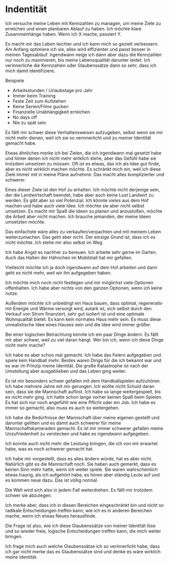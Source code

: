 # Indentität

Ich versuche meine Leben mit Kennzahlen zu managen, um meine Ziele zu erreichen und einen planbaren Ablauf zu haben. Ich möchte klare Zusammenhänge haben. Wenn ich X mache, passiert Y.

Es macht mir das Leben leichter und ich kann mich so gezielt verbessern. Am Anfang optimiere ich sie, alles wird effizienter und passt besser in meinen Tagesablauf. Irgendwann neige ich dann aber dazu die Kennzahlen nur noch zu maximieren, bis meine Lebensqualität darunter leidet. Ich verinnerliche die Kennzahlen oder Glaubenssätze dann so sehr, dass ich mich damit identifiziere.

Beispiele

- Arbeitsstunden / Urlaubstage pro Jahr
- Immer beim Training
- Feste Zeit zum Aufstehen
- Keine Serien/Filme gucken
- Finanzielle Unabhängigkeit erreichen
- No days off
- Nie zu spät sein

Es fällt mir schwer diese Verhaltensweisen aufzugeben, selbst wenn sie mir nicht mehr dienen, weil ich sie so verinnerlicht und zu meiner Identität gemacht habe.

Etwas ähnliches merke ich bei Zielen, die ich irgendwann mal gesetzt habe und hinter denen ich nicht mehr wirklich stehe, aber das Gefühl habe sie trotzdem umsetzen zu müssen. Oft ist es etwas, das ich als Idee gut finde, aber es nicht wirklich machen möchte. Es schränkt mich ein, weil ich diese Ziele immer mit in meine Pläne aufnehme. Das macht alles komplizierter und schwerer.

Eines dieser Ziele ist den Hof zu erhalten. Ich möchte nicht derjenige sein, der die Landwirtschaft beendet, habe aber auch keine Lust Landwirt zu werden. Es gibt aber so viel Potenzial. Ich könnte vieles aus dem Hof machen und habe auch viele Idee. Ich möchte sie aber nicht selbst umsetzen. Es macht mir Spaß die Ideen zu planen und anzustoßen, möchte die Arbeit aber nicht machen. Ich brauche jemanden, der meine Ideen umsetzten möchte.

Das einfachste wäre alles zu verkaufen/verpachten und mit meinem Leben weiterzumachen. Das geht aber nicht. Der einzige Grund ist, dass ich es nicht möchte. Ich stehe mir also selbst im Weg.

Ich habe Angst es nachher zu bereuen. Ich arbeite sehr gerne im Garten. Auch das Halten der Hähnchen im Mobilstall hat mir gefallen. 

Vielleicht möchte ich ja doch irgendwann auf dem Hof arbeiten und dann geht es nicht mehr, weil wir ihn aufgegeben haben.

Ich möchte mich noch nicht festlegen und mir möglichst viele Optionen offenhalten. Ich habe aber nichts von den ganzen Optionen, wenn ich keine nutze.

Außerdem möchte ich unbedingt ein Haus bauen, dass optimal, regenerativ mit Energie und Wärme versorgt wird, autark ist, sich selbst durch den Verkauf von Strom finanziert, sehr gut isoliert ist und eine optimale Wohnqualität bietet. Es kann kein normales Haus mehr sein. Es muss diese unrealistische Idee eines Hauses sein und die Idee wird immer größer.

Bei einer logischen Betrachtung könnte ich ein paar Dinge ändern. Es fällt mir aber schwer, weil zu viel daran hängt. Wer bin ich, wenn ich diese Dinge nicht mehr mache?

Ich habe es aber schon mal gemacht. Ich habe das Feiern aufgegeben und spiele kein Handball mehr. Beides waren Dinge für die ich bekannt war und es war im Prinzip meine Identität. Die große Katastrophe ist nach der Umstellung aber ausgeblieben und das Leben ging weiter.

Es ist mir besonders schwer gefallen mit dem Handballspielen aufzuhören. Ich habe mehrere Jahre mit mir gerungen. Ich wollte nicht Schuld daran sein, dass sie die Mannschaft auflöst. Ich habe so lange weitergespielt, bis es nicht mehr ging. Ich hatte schon lange vorher keinen Spaß beim Spielen. Es hat sich nur noch angefühlt wie eine Pflicht oder ein Job. Ich habe es immer so gemacht, also muss es auch so weitergehen. 

Ich habe die Bedürfnisse der Mannschaft über meine eigenen gestellt und darunter gelitten und es damit auch schwerer für meine Mannschaftskameraden gemacht. Es ist mir immer schwerer gefallen meine Unzufriedenheit zu verstecken und habe es irgendwann aufgegeben.

Ich konnte auch nicht mehr die Leistung bringen, die ich von mir erwartet habe, was es noch schwerer gemacht hat. 

Ich habe mir vorgestellt, dass es alles ändern würde, hat es aber nicht. Natürlich gibt es die Mannschaft noch. Sie haben auch gemerkt, dass es keinen Sinn mehr hatte, wenn ich weiter spiele. Sie waren wahrscheinlich etwas traurig, als ich aufgehört habe, es hören aber ständig Leute auf und es kommen neue dazu. Das ist völlig normal.

Die Welt wird sich also in jedem Fall weiterdrehen. Es fällt mir trotzdem schwer sie abzulegen.

Ich merke aber, dass ich in diesen Bereichen eingeschränkt bin und nicht so radikale Entscheidungen treffen kann, wie ich es in anderen Bereichen mache, wenn ich etwas Neues herausfinde.

Die Frage ist also, wie ich diese Glaubenssätze von meiner Identität löse und so wieder freie, logische Entscheidungen treffen kann, die mich weiter bringen.

Ich frage mich auch welche Glaubenssätze ich so verinnerlicht habe, dass ich gar nicht merke das es Glaubenssätze sind und denke es wäre wirklich meine Identität. 
